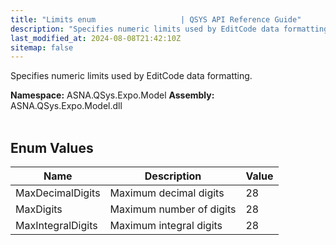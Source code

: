```yaml
---
title: "Limits enum                   | QSYS API Reference Guide"
description: "Specifies numeric limits used by EditCode data formatting. "
last_modified_at: 2024-08-08T21:42:10Z
sitemap: false
---
```


Specifies numeric limits used by EditCode data formatting.

**Namespace:** ASNA.QSys.Expo.Model
**Assembly:** ASNA.QSys.Expo.Model.dll
<br>
<br>

## Enum Values

| Name | Description | Value
| --- | --- | --- 
| MaxDecimalDigits | Maximum decimal digits | 28 |
| MaxDigits | Maximum number of digits | 28 |
| MaxIntegralDigits | Maximum integral digits | 28 |
